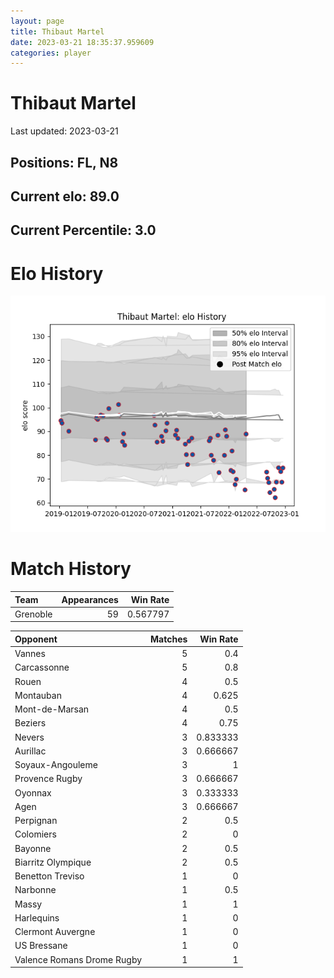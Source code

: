 ```yaml
---  
layout: page  
title: Thibaut Martel  
date: 2023-03-21 18:35:37.959609  
categories: player  
---
```

# Thibaut Martel


Last updated: 2023-03-21
## Positions: FL, N8

## Current elo: 89.0

## Current Percentile: 3.0

# Elo History


![elo history](history_ThibautMartel.png)
# Match History


| Team     |   Appearances |   Win Rate |
|:---------|--------------:|-----------:|
| Grenoble |            59 |   0.567797 |

| Opponent                   |   Matches |   Win Rate |
|:---------------------------|----------:|-----------:|
| Vannes                     |         5 |   0.4      |
| Carcassonne                |         5 |   0.8      |
| Rouen                      |         4 |   0.5      |
| Montauban                  |         4 |   0.625    |
| Mont-de-Marsan             |         4 |   0.5      |
| Beziers                    |         4 |   0.75     |
| Nevers                     |         3 |   0.833333 |
| Aurillac                   |         3 |   0.666667 |
| Soyaux-Angouleme           |         3 |   1        |
| Provence Rugby             |         3 |   0.666667 |
| Oyonnax                    |         3 |   0.333333 |
| Agen                       |         3 |   0.666667 |
| Perpignan                  |         2 |   0.5      |
| Colomiers                  |         2 |   0        |
| Bayonne                    |         2 |   0.5      |
| Biarritz Olympique         |         2 |   0.5      |
| Benetton Treviso           |         1 |   0        |
| Narbonne                   |         1 |   0.5      |
| Massy                      |         1 |   1        |
| Harlequins                 |         1 |   0        |
| Clermont Auvergne          |         1 |   0        |
| US Bressane                |         1 |   0        |
| Valence Romans Drome Rugby |         1 |   1        |